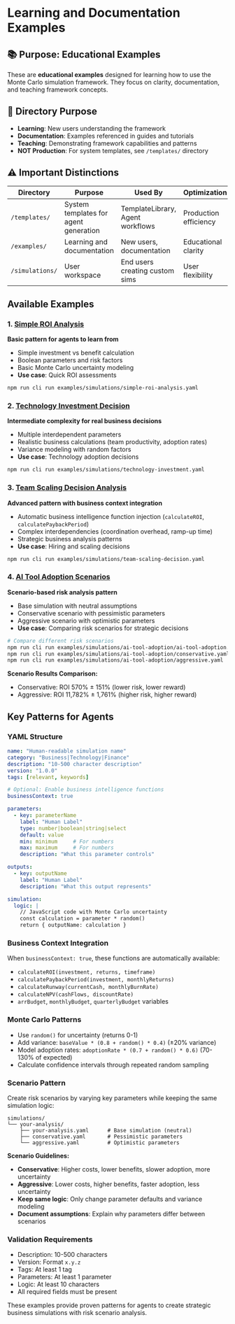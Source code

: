 # Learning and Documentation Examples

## 📚 Purpose: Educational Examples

These are **educational examples** designed for learning how to use the Monte Carlo simulation framework. They focus on clarity, documentation, and teaching framework concepts.

## 🎯 Directory Purpose

- **Learning**: New users understanding the framework
- **Documentation**: Examples referenced in guides and tutorials  
- **Teaching**: Demonstrating framework capabilities and patterns
- **NOT Production**: For system templates, see `/templates/` directory

## ⚠️ Important Distinctions

| Directory | Purpose | Used By | Optimization |
|-----------|---------|---------|-------------|
| `/templates/` | System templates for agent generation | TemplateLibrary, Agent workflows | Production efficiency |  
| `/examples/` | Learning and documentation | New users, documentation | Educational clarity |
| `/simulations/` | User workspace | End users creating custom sims | User flexibility |

## Available Examples

### 1. [Simple ROI Analysis](simulations/simple-roi-analysis.yaml)
**Basic pattern for agents to learn from**
- Simple investment vs benefit calculation
- Boolean parameters and risk factors
- Basic Monte Carlo uncertainty modeling
- **Use case**: Quick ROI assessments

```bash
npm run cli run examples/simulations/simple-roi-analysis.yaml
```

### 2. [Technology Investment Decision](simulations/technology-investment.yaml) 
**Intermediate complexity for real business decisions**
- Multiple interdependent parameters
- Realistic business calculations (team productivity, adoption rates)
- Variance modeling with random factors
- **Use case**: Technology adoption decisions

```bash
npm run cli run examples/simulations/technology-investment.yaml
```

### 3. [Team Scaling Decision Analysis](simulations/team-scaling-decision.yaml)
**Advanced pattern with business context integration**
- Automatic business intelligence function injection (`calculateROI`, `calculatePaybackPeriod`)
- Complex interdependencies (coordination overhead, ramp-up time)
- Strategic business analysis patterns
- **Use case**: Hiring and scaling decisions

```bash
npm run cli run examples/simulations/team-scaling-decision.yaml
```

### 4. [AI Tool Adoption Scenarios](simulations/ai-tool-adoption/)
**Scenario-based risk analysis pattern**
- Base simulation with neutral assumptions
- Conservative scenario with pessimistic parameters
- Aggressive scenario with optimistic parameters
- **Use case**: Comparing risk scenarios for strategic decisions

```bash
# Compare different risk scenarios
npm run cli run examples/simulations/ai-tool-adoption/ai-tool-adoption.yaml
npm run cli run examples/simulations/ai-tool-adoption/conservative.yaml  
npm run cli run examples/simulations/ai-tool-adoption/aggressive.yaml
```

**Scenario Results Comparison:**
- Conservative: ROI 570% ± 151% (lower risk, lower reward)
- Aggressive: ROI 11,782% ± 1,761% (higher risk, higher reward)

## Key Patterns for Agents

### YAML Structure
```yaml
name: "Human-readable simulation name"
category: "Business|Technology|Finance"
description: "10-500 character description"
version: "1.0.0"
tags: [relevant, keywords]

# Optional: Enable business intelligence functions
businessContext: true

parameters:
  - key: parameterName
    label: "Human Label"
    type: number|boolean|string|select
    default: value
    min: minimum     # For numbers
    max: maximum     # For numbers
    description: "What this parameter controls"

outputs:
  - key: outputName
    label: "Human Label" 
    description: "What this output represents"

simulation:
  logic: |
    // JavaScript code with Monte Carlo uncertainty
    const calculation = parameter * random()
    return { outputName: calculation }
```

### Business Context Integration
When `businessContext: true`, these functions are automatically available:
- `calculateROI(investment, returns, timeframe)`
- `calculatePaybackPeriod(investment, monthlyReturns)`
- `calculateRunway(currentCash, monthlyBurnRate)`
- `calculateNPV(cashFlows, discountRate)`
- `arrBudget`, `monthlyBudget`, `quarterlyBudget` variables

### Monte Carlo Patterns
- Use `random()` for uncertainty (returns 0-1)
- Add variance: `baseValue * (0.8 + random() * 0.4)` (±20% variance)
- Model adoption rates: `adoptionRate * (0.7 + random() * 0.6)` (70-130% of expected)
- Calculate confidence intervals through repeated random sampling

### Scenario Pattern
Create risk scenarios by varying key parameters while keeping the same simulation logic:

```
simulations/
└── your-analysis/
    ├── your-analysis.yaml      # Base simulation (neutral)
    ├── conservative.yaml       # Pessimistic parameters
    └── aggressive.yaml         # Optimistic parameters
```

**Scenario Guidelines:**
- **Conservative**: Higher costs, lower benefits, slower adoption, more uncertainty
- **Aggressive**: Lower costs, higher benefits, faster adoption, less uncertainty
- **Keep same logic**: Only change parameter defaults and variance modeling
- **Document assumptions**: Explain why parameters differ between scenarios

### Validation Requirements
- Description: 10-500 characters
- Version: Format `x.y.z`
- Tags: At least 1 tag
- Parameters: At least 1 parameter
- Logic: At least 10 characters
- All required fields must be present

These examples provide proven patterns for agents to create strategic business simulations with risk scenario analysis.